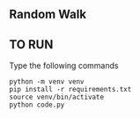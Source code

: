 ## Random Walk


## TO RUN
Type the following commands
```
python -m venv venv
pip install -r requirements.txt
source venv/bin/activate
python code.py
```

